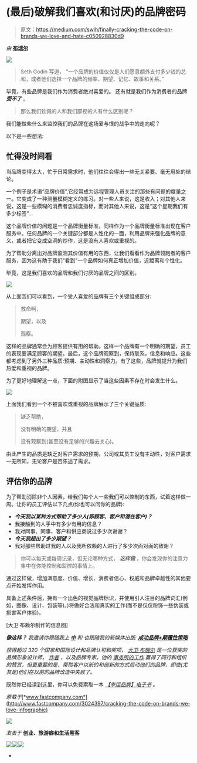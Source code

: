 # (最后)破解我们喜欢(和讨厌)的品牌密码

> 原文：<https://medium.com/swlh/finally-cracking-the-code-on-brands-we-love-and-hate-c050928830d9>

*由* [**布瑞尔**](http://www.risingabovethenoise.com)

![](img/29803668d70429e86ddacebc4320222b.png)

> Seth Godin 写道，
> “一个品牌的价值仅仅是人们愿意额外支付多少钱的总和，或者他们选择一个品牌的频率、期望、记忆、故事和关系。”

毕竟，有些品牌是我们作为消费者绝对喜爱的。
还有就是我们作为消费者的品牌 ***受不了*** 。

> 那么我们钦佩的人和我们鄙视的人有什么区别呢？

我们能做些什么来监控我们的品牌在这场爱与恨的战争中的走向呢？

以下是一些想法:

## 忙得没时间看

当品牌变得太大，忙于日常需求时，他们往往会得出一些无关紧要、毫无用处的结论。

一个例子是术语“品牌价值”,它经常成为远程管理人员关注的那些有问题的度量之一。它变成了一种测量模糊定义的练习。对一些人来说，这是收入；对其他人来说，这是一些模糊的消费者忠诚度指标，而对其他人来说，这是“这个星期我们有多少标签”…

这个品牌价值的问题是一个品牌衡量标准，同样作为一个品牌衡量标准出现在客户服务中。任何品牌的一个关键部分都是人性化的一面，利用品牌来强化品牌的意义，或者把它变成空洞的炒作，这是没有人喜欢或重视的。

为了帮助分离出对品牌监测其价值有用的东西，让我们看看作为品牌领跑者的客户服务，因为这有助于我们“看到”一个品牌如何真正增加价值，近距离和个性化。

毕竟，这是我们喜欢的品牌和我们讨厌的品牌之间的区别。

![](img/ecece015cc56f1b02b534b7c3a8ee6be.png)

从上面我们可以看到，一个受人喜爱的品牌有三个关键组成部分:

> 救命啊，
> 
> 期望，以及
> 
> 观察。

这样的品牌通常会为顾客提供有用的帮助。这样一个品牌有一个明确的期望，员工的表现要满足顾客的期望。最后，这个品牌观察到，保持联系，信息和响应。这些都考虑到了另外三种品质:预期、主动性和洞察力。有了这些，品牌就提升为我们热爱和重视的品牌。

为了更好地理解这一点，下面的附图显示了当这些因素不存在时会发生什么。

![](img/71c6dea76bad9c68d60f2dd5dcfca73e.png)

上面我们看到一个不被喜欢或重视的品牌展示了三个关键品质:

> 缺乏帮助，
> 
> 没有明确的期望，并且
> 
> 没有观察到(甚至没有足够的兴趣去关心)。

由此产生的品质是缺乏对客户需求的预期，公司或其员工没有主动性，对客户需求一无所知，无论客户是否陈述了需求。

## 评估你的品牌

为了帮助消除非个人因素，给我们每个人一些我们可以控制的东西，试着这样做一周。让你的员工评估以下几点(你也可以问你的品牌):

*   ***今天我以某种方式帮助了多少人(即顾客、客户和潜在客户)？***
*   我接触到的人手中有多少有用的信息？
*   我对同事、同事、客户和供应商说过多少次谢谢？
*   ***今天我超出了多少期望？***
*   我对那些帮助过我的人以及我所依赖的人进行了多少次面对面的致谢？

> 你可以每天或每周记录，但无论哪种方式， ***这样做*** ，你会发现你的注意力集中在你能控制和监控的事情上。

通过这样做，增加满意度、价值、增长、消费者信心、权威和品牌卓越性的其他要点开始发挥作用。

具备上述条件后，拥有一个出色的视觉品牌标识，并使用引人注目的品牌词汇(例如，图像、设计、包装等)。)将做好合法和真实的工作(而不是仅仅粉饰一些伪装或损害客户体验)。

[大卫·布赖尔制作的信息图]

***像这样？*** *我邀请你跟随我上* [***中***](/@davidbrier) *和
也跟随我的新媒体出版:* [***成功品牌+颠覆性策略***](https://medium.com/successful-brands-disruptive-strategies)

*获得超过 320 个国家和国际设计和品牌认可和奖项，* [*大卫·布瑞尔*](http://whywebpr.com/davidbrier/index.php) *是一位获奖的品牌形象设计师，* [*作者*](http://www.risingabovethenoise.com/thebook/) *，以及品牌专家。他的* [*事务所的工作*](http://risingabovethenoise.com/) *赢得了同行和组织的赞赏，但更重要的是，帮助客户以新的和创新的方式启动他们的品牌，即使(尤其是)他们在以前的品牌改造中失败了。*

既然你已经读到这里，你可以免费索取一本 [*【幸运品牌】电子书*](http://risingabovethenoise.com/brand_leadership/) *。*

*原载于*[*www.fastcompany.com*](http://www.fastcompany.com/3024397/cracking-the-code-on-brands-we-love-infographic)

![](img/c1192ebad88d6b1fc6ae1d6a2bc61154.png)

*发表于* **创业、旅游癖和生活黑客**

[![](img/de26c089e79a3a2a25d2b750ff6db50f.png)](http://supply.us9.list-manage.com/subscribe?u=310af6eb2240d299c7032ef6c&id=d28d8861ad)[![](img/f47a578114e0a96bdfabc3a5400688d5.png)](https://blog.growth.supply/)[![](img/c1351daa9c4f0c8ac516addb60c82f6b.png)](https://twitter.com/swlh_)

-